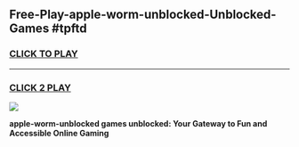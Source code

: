 
## Free-Play-apple-worm-unblocked-Unblocked-Games #tpftd
<h3>
<a href="https://news.freeplayer.one?title=apple-worm-unblocked&ref=8M">CLICK TO PLAY</a></h3>
<hr>

<h3>
<a href="https://news.freeplayer.one?title=apple-worm-unblocked&ref=8M">CLICK 2 PLAY</a>
  
</h3>

<a href="https://news.freeplayer.one?title=apple-worm-unblocked&ref=8M"><img src="https://clearcache.store/games.png"></a>


**apple-worm-unblocked games unblocked: Your Gateway to Fun and Accessible Online Gaming**
